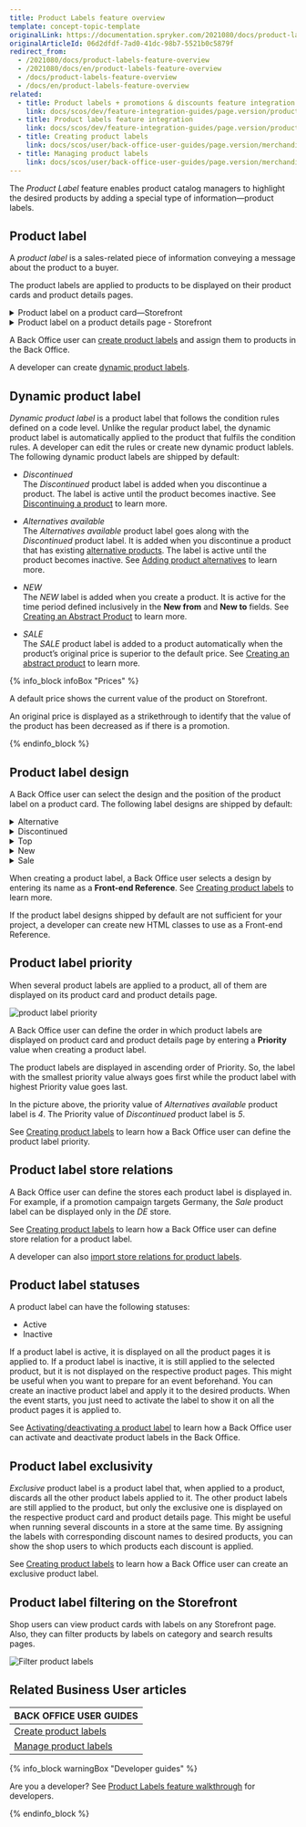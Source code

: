 ```yaml
---
title: Product Labels feature overview
template: concept-topic-template
originalLink: https://documentation.spryker.com/2021080/docs/product-labels-feature-overview
originalArticleId: 06d2dfdf-7ad0-41dc-98b7-5521b0c5879f
redirect_from:
  - /2021080/docs/product-labels-feature-overview
  - /2021080/docs/en/product-labels-feature-overview
  - /docs/product-labels-feature-overview
  - /docs/en/product-labels-feature-overview
related:
  - title: Product labels + promotions & discounts feature integration
    link: docs/scos/dev/feature-integration-guides/page.version/product-labels-promotions-and-discounts-feature-integration.html
  - title: Product labels feature integration
    link: docs/scos/dev/feature-integration-guides/page.version/product-labels-feature-integration.html
  - title: Creating product labels
    link: docs/scos/user/back-office-user-guides/page.version/merchandising/product-labels/creating-product-labels.html
  - title: Managing product labels
    link: docs/scos/user/back-office-user-guides/page.version/merchandising/product-labels/managing-product-labels.html
---
```


The _Product Label_ feature enables product catalog managers to highlight the desired products by adding a special type of information—product labels.

## Product label

A *product label* is a sales-related piece of information conveying a message about the product to a buyer.

The product labels are applied to products to be displayed on their product cards and product details pages.

<details><summary markdown='span'>Product label on a product card—Storefront</summary>

![product label on product card](https://spryker.s3.eu-central-1.amazonaws.com/docs/Features/Product+Management/Product+Label/Product+Label+Feature+Overview/product-label-on-product-card.png)

</details>

<details><summary markdown='span'>Product label on a product details page - Storefront</summary>

![product label on product details page](https://spryker.s3.eu-central-1.amazonaws.com/docs/Features/Product+Management/Product+Label/Product+Label+Feature+Overview/product-label-on-product-details-page.png)

</details>

A Back Office user can [create product labels](/docs/scos/user/back-office-user-guides/{{page.version}}/merchandising/product-labels/creating-product-labels.html) and assign them to products in the Back Office.

A developer can create [dynamic product labels](#dynamic-product-label).


## Dynamic product label

*Dynamic product label* is a product label that follows the condition rules defined on a code level. Unlike the regular product label, the dynamic product label is automatically applied to the product that fulfils the condition rules. A developer can edit the rules or create new dynamic product lablels.
The following dynamic product labels are shipped by default:

* *Discontinued*
<br>The *Discontinued* product label is added when you discontinue a product. The label is active until the product becomes inactive. See [Discontinuing a product](/docs/scos/user/back-office-user-guides/{{page.version}}/catalog/products/managing-products/discontinuing-products.html) to learn more.

* *Alternatives available*
<br>The *Alternatives available* product label goes along with the *Discontinued* product label. It is added when you discontinue a product that has existing [alternative products](/docs/scos/user/features/{{page.version}}/alternative-products-feature-overview.html). The label is active until the product becomes inactive. See [Adding product alternatives](/docs/scos/user/back-office-user-guides/{{page.version}}/catalog/products/managing-products/adding-product-alternatives.html) to learn more.

* *NEW*
<br>The *NEW* label is added when you create a product. It is active for the time period defined inclusively in the **New from** and **New to** fields. See [Creating an Abstract Product](/docs/scos/user/back-office-user-guides/{{page.version}}/catalog/products/abstract-products/creating-abstract-products-and-product-bundles.html) to learn more.

* *SALE*
<br>The *SALE* product label is added to a product automatically when the product’s original price is superior to the default price. See [Creating an abstract product](/docs/scos/user/back-office-user-guides/{{page.version}}/catalog/products/abstract-products/creating-abstract-products-and-product-bundles.html) to learn more.

{% info_block infoBox "Prices" %}

A default price shows the current value of the product on Storefront.

An original price is displayed as a strikethrough to identify that the value of the product has been decreased as if there is a promotion.

{% endinfo_block %}

## Product label design

A Back Office user can select the design and the position of the product label on a product card. The following label designs are shipped by default:

<details>
<summary markdown='span'>Alternative</summary>

![alternative product label design](https://spryker.s3.eu-central-1.amazonaws.com/docs/Features/Product+Management/Product+Label/Product+Label+Feature+Overview/alternatives-available-product-label-design.png)

</details>

<details><summary markdown='span'>Discontinued</summary>

![discontinued product label design](https://spryker.s3.eu-central-1.amazonaws.com/docs/Features/Product+Management/Product+Label/Product+Label+Feature+Overview/discontinued-product-label-design.png)

</details>

<details><summary markdown='span'>Top</summary>

![top product label design](https://spryker.s3.eu-central-1.amazonaws.com/docs/Features/Product+Management/Product+Label/Product+Label+Feature+Overview/top-product-label-design.png)

</details>

<details><summary markdown='span'>New</summary>

![new product label design](https://spryker.s3.eu-central-1.amazonaws.com/docs/Features/Product+Management/Product+Label/Product+Label+Feature+Overview/new-product-label-design.png)

</details>

<details><summary markdown='span'>Sale</summary>

![sale product label design](https://spryker.s3.eu-central-1.amazonaws.com/docs/Features/Product+Management/Product+Label/Product+Label+Feature+Overview/sale-product-label-design.png)

</details>

When creating a product label, a Back Office user selects a design by entering its name as a **Front-end Reference**. See [Creating product labels](/docs/scos/user/back-office-user-guides/{{page.version}}/merchandising/product-labels/creating-product-labels.html) to learn more.

If the product label designs shipped by default are not sufficient for your project, a developer can create new HTML classes to use as a Front-end Reference.

## Product label priority

When several product labels are applied to a product, all of them are displayed on its product card and product details page.

![product label priority ](https://spryker.s3.eu-central-1.amazonaws.com/docs/Features/Product+Management/Product+Label/Product+Label+Feature+Overview/alternatives-available-product-label-design.png)


A Back Office user can define the order in which product labels are displayed on product card and product details page by entering a **Priority** value when creating a product label.

The product labels are displayed in ascending order of Priority. So, the label with the smallest priority value always goes first while the product label with highest Priority value goes last.

In the picture above, the priority value of *Alternatives available* product label is *4*. The Priority value of *Discontinued* product label is *5*.

See [Creating product labels](/docs/scos/user/back-office-user-guides/{{page.version}}/merchandising/product-labels/creating-product-labels.html) to learn how a Back Office user can define the product label priority.

## Product label store relations

A Back Office user can define the stores each product label is displayed in. For example, if a promotion campaign targets Germany, the *Sale* product label can be displayed only in the *DE* store.

See [Creating product labels](/docs/scos/user/back-office-user-guides/{{page.version}}/merchandising/product-labels/creating-product-labels.html) to learn how a Back Office user can define store relation for a product label.

A developer can also [import store relations for product labels](/docs/scos/dev/data-import/{{page.version}}/data-import-categories/merchandising-setup/product-merchandising/file-details-product-label-store.csv.html).

## Product label statuses

A product label can have the following statuses:
* Active
* Inactive

If a product label is active, it is displayed on all the product pages it is applied to. If a product label is inactive, it is still applied to the selected product, but it is not displayed on the respective product pages. This might be useful when you want to prepare for an event beforehand. You can create an inactive product label and apply it to the desired products. When the event starts, you just need to activate the label to show it on all the product pages it is applied to.

See [Activating/deactivating a product label](/docs/scos/user/back-office-user-guides/{{page.version}}/merchandising/product-labels/managing-product-labels.html#editing-product-labels) to learn how a Back Office user can activate and deactivate product labels in the Back Office.

## Product label exclusivity

*Exclusive* product label is a product label that, when applied to a product, discards all the other product labels applied to it. The other product labels are still applied to the product, but only the exclusive one is displayed on the respective product card and product details page. This might be useful when running several discounts in a store at the same time. By assigning the labels with corresponding discount names to desired products, you can show the shop users to which products each discount is applied.

See [Creating product labels](/docs/scos/user/back-office-user-guides/{{page.version}}/merchandising/product-labels/creating-product-labels.html) to learn how a Back Office user can create an exclusive product label.

## Product label filtering on the Storefront

Shop users can view product cards with labels on any Storefront page. Also, they can filter products by labels on category and search results pages.

![Filter product labels](https://spryker.s3.eu-central-1.amazonaws.com/docs/Features/Product+Management/Product+Label/Product+Label+Feature+Overview/filter-labels-yves.png)

## Related Business User articles

|BACK OFFICE USER GUIDES|
|---|
| [Create product labels](/docs/scos/user/back-office-user-guides/{{page.version}}/merchandising/product-labels/creating-product-labels.html)  |
| [Manage product labels](/docs/scos/user/back-office-user-guides/{{page.version}}/merchandising/product-labels/managing-product-labels.html)  |

{% info_block warningBox "Developer guides" %}

Are you a developer? See [Product Labels feature walkthrough](/docs/scos/dev/feature-walkthroughs/{{page.version}}/product-labels-feature-walkthrough.html) for developers.

{% endinfo_block %}
